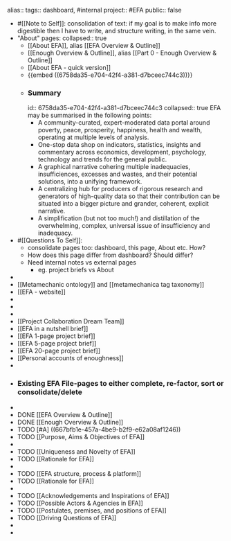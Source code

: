 alias::
tags:: dashboard, #internal 
project:: #EFA
public:: false

- #[[Note to Self]]: consolidation of text: if my goal is to make info more digestible then I have to write, and structure writing, in the same vein.
- "About" pages:
  collapsed:: true
	- [[About EFA]], alias [[EFA Overview & Outline]]
	- [[Enough Overview & Outline]], alias [[Part 0 - Enough Overview & Outline]]
	- [[About EFA - quick version]]
	- {{embed ((6758da35-e704-42f4-a381-d7bceec744c3))}}
	- ### Summary
	  id:: 6758da35-e704-42f4-a381-d7bceec744c3
	  collapsed:: true
	  EFA may be summarised in the following points:
		- A community-curated, expert-moderated data portal around poverty, peace, prosperity, happiness, health and wealth, operating at multiple levels of analysis.
		- One-stop data shop on indicators, statistics, insights and commentary across economics, development, psychology, technology and trends for the general public.
		- A graphical narrative cohering multiple inadequacies, insufficiences, excesses and wastes, and their potential solutions, into a unifying framework.
		- A centralizing hub for producers of rigorous research and generators of high-quality data so that their contribution can be situated into a bigger picture and grander, coherent, explicit narrative.
		- A simplification (but not too much!) and distillation of the overwhelming, complex, universal issue of insufficiency and inadequacy.
- #[[Questions To Self]]:
	- consolidate pages too: dashboard, this page, About etc. How?
	- How does this page differ from dashboard? Should differ?
	- Need internal notes vs external pages
		- eg. project briefs vs About
-
- [[Metamechanic ontology]] and [[metamechanica tag taxonomy]]
- [[EFA - website]]
-
-
-
- [[Project Collaboration Dream Team]]
- [[EFA in a nutshell brief]]
- [[EFA 1-page project brief]]
- [[EFA 5-page project brief]]
- [[EFA 20-page project brief]]
- [[Personal accounts of enoughness]]
-
- ### Existing EFA File-pages to either complete, re-factor, sort or consolidate/delete
-
- DONE [[EFA Overview & Outline]]
- DONE [[Enough Overview & Outline]]
- TODO [#A] ((667bfb1e-457a-4be9-b2f9-e62a08af1246))
- TODO [[Purpose, Aims & Objectives of EFA]]
-
- TODO [[Uniqueness and Novelty of EFA]]
- TODO [[Rationale for EFA]]
-
- TODO [[EFA structure, process & platform]]
- TODO [[Rationale for EFA]]
-
- TODO [[Acknowledgements and Inspirations of EFA]]
- TODO [[Possible Actors & Agencies in EFA]]
- TODO [[Postulates, premises, and positions of EFA]]
- TODO [[Driving Questions of EFA]]
-
-